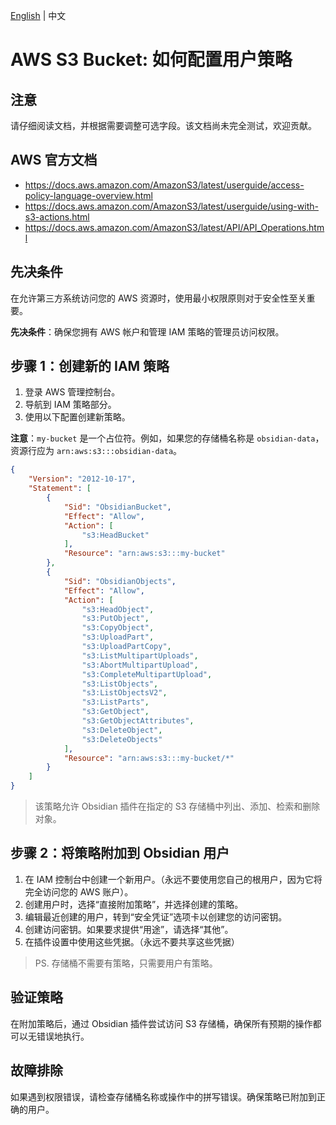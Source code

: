 <!---
说明：GitHub Copilot 翻译
--->
[English](/docs/remote_services/s3_general/s3_user_policy.md) | 中文

# AWS S3 Bucket: 如何配置用户策略

## 注意

请仔细阅读文档，并根据需要调整可选字段。该文档尚未完全测试，欢迎贡献。

## AWS 官方文档

- <https://docs.aws.amazon.com/AmazonS3/latest/userguide/access-policy-language-overview.html>
- <https://docs.aws.amazon.com/AmazonS3/latest/userguide/using-with-s3-actions.html>
- <https://docs.aws.amazon.com/AmazonS3/latest/API/API_Operations.html>

## 先决条件

在允许第三方系统访问您的 AWS 资源时，使用最小权限原则对于安全性至关重要。

**先决条件**：确保您拥有 AWS 帐户和管理 IAM 策略的管理员访问权限。

## 步骤 1：创建新的 IAM 策略

1. 登录 AWS 管理控制台。
1. 导航到 IAM 策略部分。
1. 使用以下配置创建新策略。

**注意**：`my-bucket` 是一个占位符。例如，如果您的存储桶名称是 `obsidian-data`，资源行应为 `arn:aws:s3:::obsidian-data`。

```JSON
{
    "Version": "2012-10-17",
    "Statement": [
        {
            "Sid": "ObsidianBucket",
            "Effect": "Allow",
            "Action": [
                "s3:HeadBucket"
            ],
            "Resource": "arn:aws:s3:::my-bucket"
        },
        {
            "Sid": "ObsidianObjects",
            "Effect": "Allow",
            "Action": [
                "s3:HeadObject",
                "s3:PutObject",
                "s3:CopyObject",
                "s3:UploadPart",
                "s3:UploadPartCopy",
                "s3:ListMultipartUploads",
                "s3:AbortMultipartUpload",
                "s3:CompleteMultipartUpload",
                "s3:ListObjects",
                "s3:ListObjectsV2",
                "s3:ListParts",
                "s3:GetObject",
                "s3:GetObjectAttributes",
                "s3:DeleteObject",
                "s3:DeleteObjects"
            ],
            "Resource": "arn:aws:s3:::my-bucket/*"
        }
    ]
}
```

> 该策略允许 Obsidian 插件在指定的 S3 存储桶中列出、添加、检索和删除对象。

## 步骤 2：将策略附加到 Obsidian 用户

1. 在 IAM 控制台中创建一个新用户。（永远不要使用您自己的根用户，因为它将完全访问您的 AWS 账户）。
1. 创建用户时，选择“直接附加策略”，并选择创建的策略。
1. 编辑最近创建的用户，转到“安全凭证”选项卡以创建您的访问密钥。
1. 创建访问密钥。如果要求提供“用途”，请选择“其他”。
1. 在插件设置中使用这些凭据。（永远不要共享这些凭据）

> PS. 存储桶不需要有策略，只需要用户有策略。

## 验证策略

在附加策略后，通过 Obsidian 插件尝试访问 S3 存储桶，确保所有预期的操作都可以无错误地执行。

## 故障排除

如果遇到权限错误，请检查存储桶名称或操作中的拼写错误。确保策略已附加到正确的用户。
